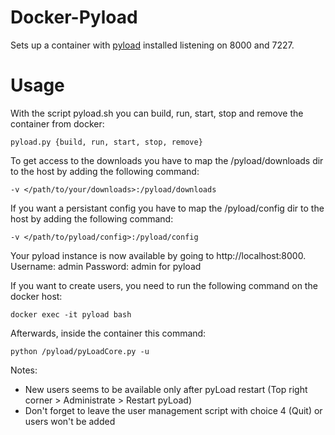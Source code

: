Docker-Pyload
=============

Sets up a container with [pyload](https://github.com/pyload/pyload) installed listening on 8000 and 7227.

Usage
=============

With the script pyload.sh you can build, run, start, stop and remove the container from docker:

    pyload.py {build, run, start, stop, remove}

To get access to the downloads you have to map the /pyload/downloads dir to the host by adding the following command:

    -v </path/to/your/downloads>:/pyload/downloads

If you want a persistant config you have to map the /pyload/config dir to the host by adding the following command:

    -v </path/to/pyload/config>:/pyload/config

Your pyload instance is now available by going to http://localhost:8000.
Username: admin Password: admin for pyload

If you want to create users, you need to run the following command on the docker host:

    docker exec -it pyload bash

Afterwards, inside the container this command:

    python /pyload/pyLoadCore.py -u


Notes:

* New users seems to be available only after pyLoad restart (Top right corner > Administrate > Restart pyLoad)
* Don't forget to leave the user management script with choice 4 (Quit) or users won't be added

